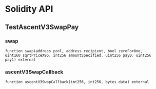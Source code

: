 # Solidity API

## TestAscentV3SwapPay

### swap

```solidity
function swap(address pool, address recipient, bool zeroForOne, uint160 sqrtPriceX96, int256 amountSpecified, uint256 pay0, uint256 pay1) external
```

### ascentV3SwapCallback

```solidity
function ascentV3SwapCallback(int256, int256, bytes data) external
```

